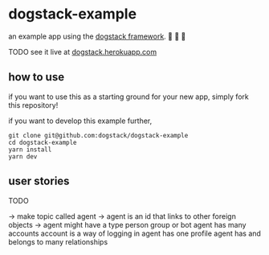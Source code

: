 # dogstack-example

an example app using the [dogstack framework](https://dogstack.js.org). :dog: :dog: :dog:

TODO see it live at [dogstack.herokuapp.com](https://dogstack.herokuapp.com/)

## how to use

if you want to use this as a starting ground for your new app, simply fork this repository!

if you want to develop this example further,

```
git clone git@github.com:dogstack/dogstack-example
cd dogstack-example
yarn install
yarn dev
```

## user stories

TODO

-> make topic called agent
-> agent is an id that links to other foreign objects
-> agent might have a type person group or bot
agent has many accounts
account is a way of logging in
agent has one profile
agent has and belongs to many relationships

